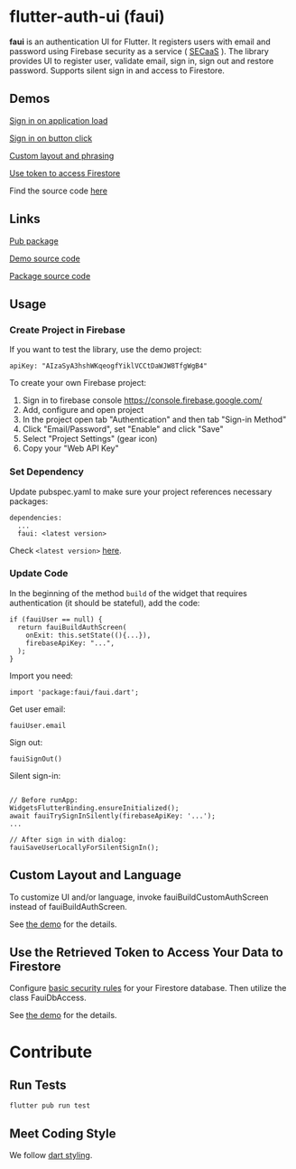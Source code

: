 # flutter-auth-ui (faui)
**faui** is an authentication UI for Flutter. 
It registers users with email and password using Firebase security as a service 
( [SECaaS]( https://en.wikipedia.org/wiki/Security_as_a_service) ).
The library provides UI to register user, validate email, sign in, sign out and restore password.
Supports silent sign in and access to Firestore.

## Demos

[Sign in on application load](https://flatter-auth-ui-demo0.codemagic.app/#/)

[Sign in on button click](https://flatter-auth-ui-demo1.codemagic.app/#/)

[Custom layout and phrasing](https://flatter-auth-ui-demo2.codemagic.app/#/)

[Use token to access Firestore](https://flatter-auth-ui-demo3.codemagic.app/#/)

Find the source code [here](https://github.com/polina-c/flutter-auth-ui/tree/master/example)

## Links

[Pub package](https://pub.dev/packages/faui)

[Demo source code](https://github.com/polina-c/flutter-auth-ui/tree/master/example)

[Package source code](https://github.com/polina-c/flutter-auth-ui)


## Usage


### Create Project in Firebase
If you want to test the library, use the demo project:
  
`apiKey: "AIzaSyA3hshWKqeogfYiklVCCtDaWJW8TfgWgB4"`

To create your own Firebase project:

1. Sign in to firebase console https://console.firebase.google.com/
1. Add, configure and open project
1. In the project open tab "Authentication" and then tab "Sign-in Method"
1. Click "Email/Password", set "Enable" and click "Save"
1. Select "Project Settings" (gear icon)
1. Copy your "Web API Key"
	
### Set Dependency
Update pubspec.yaml to make sure your project references necessary packages:
```
dependencies:
  ...
  faui: <latest version>
```
Check `<latest version>` [here](https://pub.dev/packages/faui).

### Update Code

In the beginning of the method `build` of the widget that requires 
authentication (it should be stateful), add the code:
```
if (fauiUser == null) {
  return fauiBuildAuthScreen(
    onExit: this.setState((){...}),
    firebaseApiKey: "...",
  );
}
```


Import you need:
```
import 'package:faui/faui.dart';
```


Get user email:

```
fauiUser.email
```


Sign out: 
```
fauiSignOut()
```


Silent sign-in:
```

// Before runApp:
WidgetsFlutterBinding.ensureInitialized();
await fauiTrySignInSilently(firebaseApiKey: '...');
...

// After sign in with dialog:
fauiSaveUserLocallyForSilentSignIn();
``` 

## Custom Layout and Language

To customize UI and/or language, invoke fauiBuildCustomAuthScreen instead of fauiBuildAuthScreen.

See [the demo](https://github.com/polina-c/flutter-auth-ui/tree/master/example/custom_ui) for the details.

## Use the Retrieved Token to Access Your Data to Firestore


Configure [basic security rules](https://firebase.google.com/docs/rules/basics?authuser=0) 
for your Firestore database.
Then utilize the class FauiDbAccess.

See [the demo](https://github.com/polina-c/flutter-auth-ui/tree/master/example/access_data) for the details.


# Contribute

## Run Tests

```
flutter pub run test
```

## Meet Coding Style

We follow [dart styling](export).
